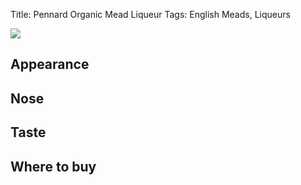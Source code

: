 Title: Pennard Organic Mead Liqueur
Tags: English Meads, Liqueurs

![](http://avalonvineyard.co.uk/avalonasp/images/meadliqueur_sm.JPG)


<!-- PELICAN_END_SUMMARY -->

## Appearance


## Nose


## Taste


## Where to buy
